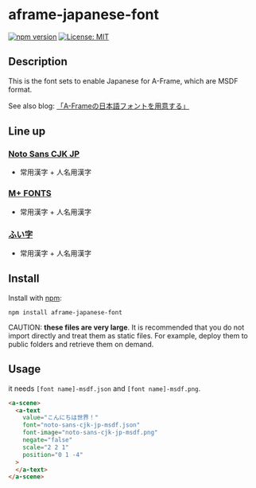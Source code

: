 # aframe-japanese-font
[![npm version](https://badge.fury.io/js/aframe-japanese-font.svg)](https://badge.fury.io/js/aframe-japanese-font)
[![License: MIT](https://img.shields.io/badge/License-MIT-yellow.svg)](https://opensource.org/licenses/MIT)

## Description

This is the font sets to enable Japanese for A-Frame, which are MSDF format.

See also blog: [「A-Frameの日本語フォントを用意する」](https://crieit.net/posts/A-Frame-5e93285a259c3)

## Line up

### [Noto Sans CJK JP](https://www.google.com/get/noto/#sans-jpan)
- 常用漢字 + 人名用漢字

### [M+ FONTS](https://mplus-fonts.osdn.jp/about.html)
- 常用漢字 + 人名用漢字

### [ふい字](http://hp.vector.co.jp/authors/VA039499/#hui)
- 常用漢字 + 人名用漢字

## Install

Install with [npm](https://www.npmjs.com/):

    npm install aframe-japanese-font

CAUTION: **these files are very large**.
It is recommended that you do not import directly and treat them as static files.
For example, deploy them to public folders and retrieve them on demand.

## Usage

it needs `[font name]-msdf.json` and `[font name]-msdf.png`.

```html
<a-scene>
  <a-text
    value="こんにちは世界！"
    font="noto-sans-cjk-jp-msdf.json"
    font-image="noto-sans-cjk-jp-msdf.png"
    negate="false"
    scale="2 2 1"
    position="0 1 -4"
  >
  </a-text>
</a-scene>
```